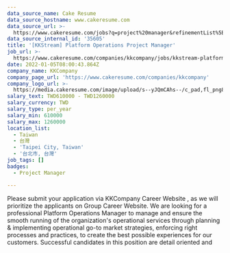 ```yaml
---
data_source_name: Cake Resume
data_source_hostname: www.cakeresume.com
data_source_url: >-
  https://www.cakeresume.com/jobs?q=project%20manager&refinementList%5Blang_name%5D%5B0%5D=English&refinementList%5Bsalary_type%5D=per_year&range%5Bsalary_range%5D%5Bmin%5D=1000000&page=2
data_source_internal_id: '35605'
title: '[KKStream] Platform Operations Project Manager'
job_url: >-
  https://www.cakeresume.com/companies/kkcompany/jobs/kkstream-platform-operation-project-manager
date: 2022-01-05T08:00:43.864Z
company_name: KKCompany
company_page_url: 'https://www.cakeresume.com/companies/kkcompany'
company_logo_url: >-
  https://media.cakeresume.com/image/upload/s--yJQmCAhs--/c_pad,fl_png8,h_200,w_200/v1637561973/kxxyllrqxnxut3jg0vup.png
salary_text: TWD610000 - TWD1260000
salary_currency: TWD
salary_type: per_year
salary_min: 610000
salary_max: 1260000
location_list:
  - Taiwan
  - 台灣
  - 'Taipei City, Taiwan'
  - '台北市, 台灣'
job_tags: []
badges:
  - Project Manager

---
```


Please submit your application via KKCompany Career Website , as we will prioritize the applicants on Group Career Website. We are looking for a professional Platform Operations Manager to manage and ensure the smooth running of the organization's operational services through planning & implementing operational go-to market strategies, enforcing right processes and practices, to create the best possible experiences for our customers. Successful candidates in this position are detail oriented and